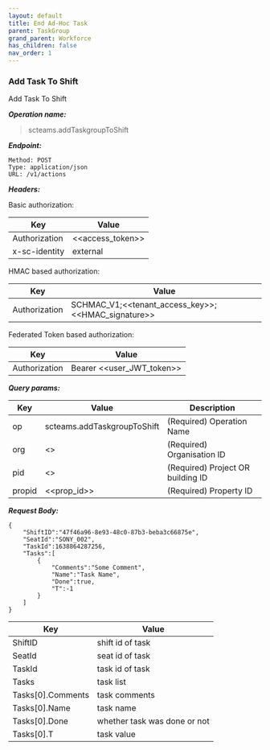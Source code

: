```yaml
---
layout: default
title: End Ad-Hoc Task
parent: TaskGroup
grand_parent: Workforce
has_children: false
nav_order: 1
---
```



### Add Task To Shift

Add Task To Shift

***Operation name:***

> scteams.addTaskgroupToShift

***Endpoint:***

```
Method: POST
Type: application/json
URL: /v1/actions
```

***Headers:***

Basic authorization:

|Key|Value|
|---|---|
|Authorization|<<access_token>>|
|x-sc-identity|external|

HMAC based authorization:

|Key|Value|
|---|---|
|Authorization|SCHMAC_V1;<<tenant_access_key>>;<<HMAC_signature>>|

Federated Token based authorization:

|Key|Value|
|---|---|
|Authorization|Bearer <<user_JWT_token>>|

***Query params:***

| Key | Value | Description |
| --- | ------|-------------|
| op | scteams.addTaskgroupToShift | (Required) Operation Name |
| org | <<org>> | (Required) Organisation ID |
| pid | <<pid>> | (Required) Project OR building ID |
| propid | <<prop_id>> | (Required) Property ID |


***Request Body:***

```
{
    "ShiftID":"47f46a96-8e93-48c0-87b3-beba3c66875e",
    "SeatId":"SONY_002",
    "TaskId":1638864287256,
    "Tasks":[
        {
            "Comments":"Some Comment",
            "Name":"Task Name",
            "Done":true,
            "T":-1
        }
    ]
}
```

|Key|Value|
|---|---|
|ShiftID|shift id of task|
|SeatId|seat id of task|
|TaskId|task id of task|
|Tasks|task list|
|Tasks[0].Comments|task comments|
|Tasks[0].Name|task name|
|Tasks[0].Done|whether task was done or not|
|Tasks[0].T|task value|